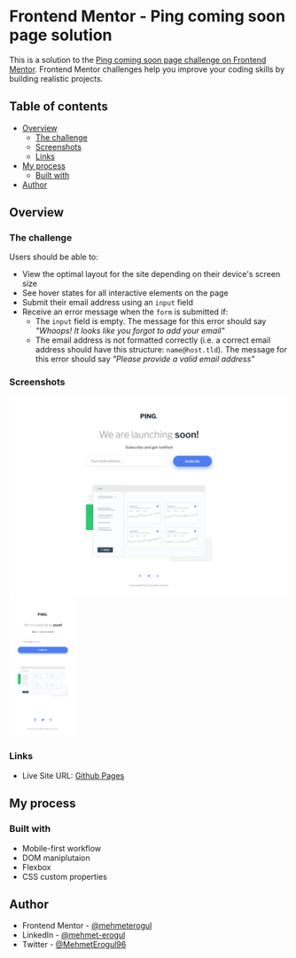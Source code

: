 # Frontend Mentor - Ping coming soon page solution

This is a solution to the [Ping coming soon page challenge on Frontend Mentor](https://www.frontendmentor.io/challenges/ping-single-column-coming-soon-page-5cadd051fec04111f7b848da). Frontend Mentor challenges help you improve your coding skills by building realistic projects.

## Table of contents

- [Overview](#overview)
  - [The challenge](#the-challenge)
  - [Screenshots](#screenshots)
  - [Links](#links)
- [My process](#my-process)
  - [Built with](#built-with)
- [Author](#author)

## Overview

### The challenge

Users should be able to:

- View the optimal layout for the site depending on their device's screen size
- See hover states for all interactive elements on the page
- Submit their email address using an `input` field
- Receive an error message when the `form` is submitted if:
  - The `input` field is empty. The message for this error should say _"Whoops! It looks like you forgot to add your email"_
  - The email address is not formatted correctly (i.e. a correct email address should have this structure: `name@host.tld`). The message for this error should say _"Please provide a valid email address"_

### Screenshots

![](screenshots/desktop.png)
<img src="screenshots/mobile.png" height="250">

### Links

- Live Site URL: [Github Pages](https://mehmeterogul.github.io/ping-single-column-page/)

## My process

### Built with

- Mobile-first workflow
- DOM maniplutaion
- Flexbox
- CSS custom properties

## Author

- Frontend Mentor - [@mehmeterogul](https://www.frontendmentor.io/profile/mehmeterogul)
- LinkedIn - [@mehmet-erogul](https://www.linkedin.com/in/mehmet-erogul)
- Twitter - [@MehmetErogul96](https://www.twitter.com/MehmetErogul96)

